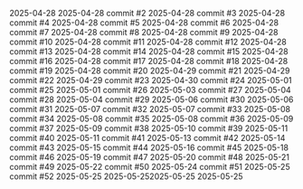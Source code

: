 2025-04-28
2025-04-28 commit #2
2025-04-28 commit #3
2025-04-28 commit #4
2025-04-28 commit #5
2025-04-28 commit #6
2025-04-28 commit #7
2025-04-28 commit #8
2025-04-28 commit #9
2025-04-28 commit #10
2025-04-28 commit #11
2025-04-28 commit #12
2025-04-28 commit #13
2025-04-28 commit #14
2025-04-28 commit #15
2025-04-28 commit #16
2025-04-28 commit #17
2025-04-28 commit #18
2025-04-28 commit #19
2025-04-28 commit #20
2025-04-29 commit #21
2025-04-29 commit #22
2025-04-29 commit #23
2025-04-30 commit #24
2025-05-01 commit #25
2025-05-01 commit #26
2025-05-03 commit #27
2025-05-04 commit #28
2025-05-04 commit #29
2025-05-06 commit #30
2025-05-06 commit #31
2025-05-07 commit #32
2025-05-07 commit #33
2025-05-08 commit #34
2025-05-08 commit #35
2025-05-08 commit #36
2025-05-09 commit #37
2025-05-09 commit #38
2025-05-10 commit #39
2025-05-11 commit #40
2025-05-11 commit #41
2025-05-13 commit #42
2025-05-14 commit #43
2025-05-15 commit #44
2025-05-16 commit #45
2025-05-18 commit #46
2025-05-19 commit #47
2025-05-20 commit #48
2025-05-21 commit #49
2025-05-22 commit #50
2025-05-24 commit #51
2025-05-25 commit #52
2025-05-25
2025-05-252025-05-25
2025-05-25
